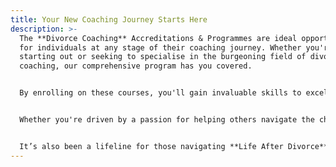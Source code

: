 ```yaml
---
title: Your New Coaching Journey Starts Here
description: >-
  The **Divorce Coaching** Accreditations & Programmes are ideal opportunities
  for individuals at any stage of their coaching journey. Whether you're just
  starting out or seeking to specialise in the burgeoning field of divorce
  coaching, our comprehensive program has you covered.


  By enrolling on these courses, you'll gain invaluable skills to excel as a Breakup and Divorce Coach while also acquiring the know-how to establish and expand a thriving coaching enterprise.


  Whether you're driven by a passion for helping others navigate the challenges of divorce or seeking to capitalise on the growing demand for specialised coaching services, Divorce Coaching Accreditations provides the comprehensive training and support you need to thrive in this rewarding and impactful field.


  It’s also been a lifeline for those navigating **Life After Divorce**, providing real purpose and the opportunity to help others. Join a large global community with buddy coaching, where you can practice your skills while learning and growing together.
---
```

